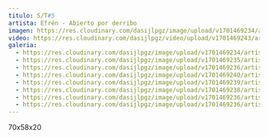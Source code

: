 ```yaml
---
titulo: S/T#5
artista: Efrén - Abierto por derribo
imagen: https://res.cloudinary.com/dasijlpgz/image/upload/v1701469234/artistas/Efr%C3%A9n%20-%20Abierto%20por%20derribo/S-T5/P1080049.jpg
video: https://res.cloudinary.com/dasijlpgz/video/upload/v1701469243/artistas/Efr%C3%A9n%20-%20Abierto%20por%20derribo/S-T5/Sin_t%C3%ADtulo_1.mp4
galeria:
  - https://res.cloudinary.com/dasijlpgz/image/upload/v1701469234/artistas/Efr%C3%A9n%20-%20Abierto%20por%20derribo/S-T5/P1080049.jpg
  - https://res.cloudinary.com/dasijlpgz/image/upload/v1701469235/artistas/Efr%C3%A9n%20-%20Abierto%20por%20derribo/S-T5/P1080051.jpg
  - https://res.cloudinary.com/dasijlpgz/image/upload/v1701469236/artistas/Efr%C3%A9n%20-%20Abierto%20por%20derribo/S-T5/P1080053.jpg
  - https://res.cloudinary.com/dasijlpgz/image/upload/v1701469240/artistas/Efr%C3%A9n%20-%20Abierto%20por%20derribo/S-T5/P1080059.jpg
  - https://res.cloudinary.com/dasijlpgz/image/upload/v1701469239/artistas/Efr%C3%A9n%20-%20Abierto%20por%20derribo/S-T5/P1080057.jpg
  - https://res.cloudinary.com/dasijlpgz/image/upload/v1701469238/artistas/Efr%C3%A9n%20-%20Abierto%20por%20derribo/S-T5/P1080055.jpg
  - https://res.cloudinary.com/dasijlpgz/image/upload/v1701469236/artistas/Efr%C3%A9n%20-%20Abierto%20por%20derribo/S-T5/P1080054.jpg
  - https://res.cloudinary.com/dasijlpgz/image/upload/v1701469236/artistas/Efr%C3%A9n%20-%20Abierto%20por%20derribo/S-T5/P1080052.jpg
---
```

70x58x20